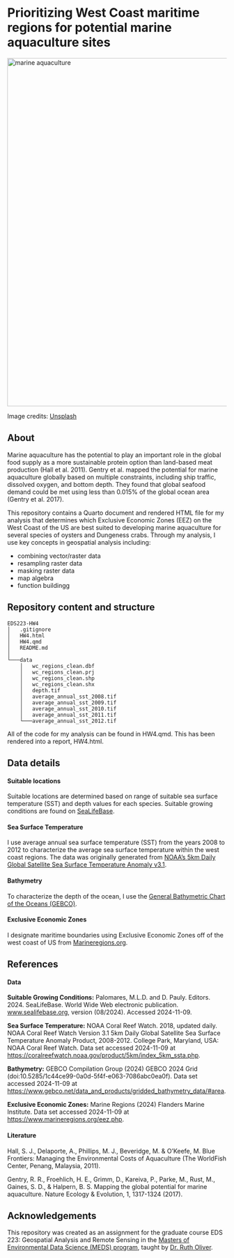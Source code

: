 # Prioritizing West Coast maritime regions for potential marine aquaculture sites

<img src="https://images.unsplash.com/photo-1519122295308-bdb40916b529?q=80&w=3174&auto=format&fit=crop&ixlib=rb-4.0.3&ixid=M3wxMjA3fDB8MHxwaG90by1wYWdlfHx8fGVufDB8fHx8fA%3D%3D" alt="marine aquaculture" width="800"/>

Image credits: [Unsplash](https://unsplash.com/photos/aerial-photography-of-white-frames-on-top-of-water-eUfnha6ev9g)

## About

Marine aquaculture has the potential to play an important role in the global food supply as a more sustainable protein option than land-based meat production (Hall et al. 2011). Gentry et al. mapped the potential for marine aquaculture globally based on multiple constraints, including ship traffic, dissolved oxygen, and bottom depth. They found that global seafood demand could be met using less than 0.015% of the global ocean area (Gentry et al. 2017). 

This repository contains a Quarto document and rendered HTML file for my analysis that determines which Exclusive Economic Zones (EEZ) on the West Coast of the US are best suited to developing marine aquaculture for several species of oysters and Dungeness crabs. Through my analysis, I use key concepts in geospatial analysis including:
- combining vector/raster data
- resampling raster data
- masking raster data
- map algebra
- function buildingg

## Repository content and structure

```
EDS223-HW4
│   .gitignore
│   HW4.html
│   HW4.qmd
│   README.md
│
└───data
    │   wc_regions_clean.dbf
    │   wc_regions_clean.prj
    │   wc_regions_clean.shp
    │   wc_regions_clean.shx
    │   depth.tif
    │   average_annual_sst_2008.tif
    │   average_annual_sst_2009.tif
    │   average_annual_sst_2010.tif
    │   average_annual_sst_2011.tif
    └───average_annual_sst_2012.tif
```

All of the code for my analysis can be found in HW4.qmd. This has been rendered into a report, HW4.html. 

## Data details

#### Suitable locations
Suitable locations are determined based on range of suitable sea surface temperature (SST) and depth values for each species. Suitable growing conditions are found on [SeaLifeBase](https://www.sealifebase.ca/search.php).

#### Sea Surface Temperature

I use average annual sea surface temperature (SST) from the years 2008 to 2012 to characterize the average sea surface temperature within the west coast regions. The data was originally generated from [NOAA’s 5km Daily Global Satellite Sea Surface Temperature Anomaly v3.1](https://coralreefwatch.noaa.gov/product/5km/index_5km_ssta.php).

#### Bathymetry

To characterize the depth of the ocean, I use the [General Bathymetric Chart of the Oceans (GEBCO)](https://www.gebco.net/data_and_products/gridded_bathymetry_data/#area).

#### Exclusive Economic Zones

I designate maritime boundaries using Exclusive Economic Zones off of the west coast of US from [Marineregions.org](https://www.marineregions.org/eez.php).

## References

#### Data

**Suitable Growing Conditions:** Palomares, M.L.D. and D. Pauly. Editors. 2024. SeaLifeBase. World Wide Web electronic publication. www.sealifebase.org, version (08/2024). Accessed 2024-11-09.

**Sea Surface Temperature:** NOAA Coral Reef Watch. 2018, updated daily. NOAA Coral Reef Watch Version 3.1 5km Daily Global Satellite Sea Surface Temperature Anomaly Product, 2008-2012. College Park, Maryland, USA: NOAA Coral Reef Watch. Data set accessed 2024-11-09 at https://coralreefwatch.noaa.gov/product/5km/index_5km_ssta.php.

**Bathymetry:** GEBCO Compilation Group (2024) GEBCO 2024 Grid (doi:10.5285/1c44ce99-0a0d-5f4f-e063-7086abc0ea0f). Data set accessed 2024-11-09 at https://www.gebco.net/data_and_products/gridded_bathymetry_data/#area.

**Exclusive Economic Zones:** Marine Regions (2024) Flanders Marine Institute. Data set accessed 2024-11-09 at https://www.marineregions.org/eez.php.

#### Literature

Hall, S. J., Delaporte, A., Phillips, M. J., Beveridge, M. & O’Keefe, M. Blue Frontiers: Managing the Environmental Costs of Aquaculture (The WorldFish Center, Penang, Malaysia, 2011).

Gentry, R. R., Froehlich, H. E., Grimm, D., Kareiva, P., Parke, M., Rust, M., Gaines, S. D., & Halpern, B. S. Mapping the global potential for marine aquaculture. Nature Ecology & Evolution, 1, 1317-1324 (2017).

## Acknowledgements

This repository was created as an assignment for the graduate course EDS 223: Geospatial Analysis and Remote Sensing in the [Masters of Environmental Data Science (MEDS) program](https://bren.ucsb.edu/masters-programs/master-environmental-data-science), taught by [Dr. Ruth Oliver](https://bren.ucsb.edu/people/ruth-oliver).


